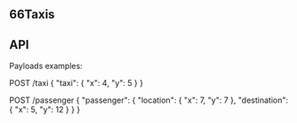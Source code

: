 66Taxis
-----------------------

API
-----------------------
Payloads examples:

POST /taxi
{
  "taxi": {
    "x": 4,
    "y": 5
  }
}

POST /passenger
{
  "passenger": {
    "location": {
      "x": 7,
      "y": 7
    },
    "destination": {
      "x": 5,
      "y": 12
    }
  }
}